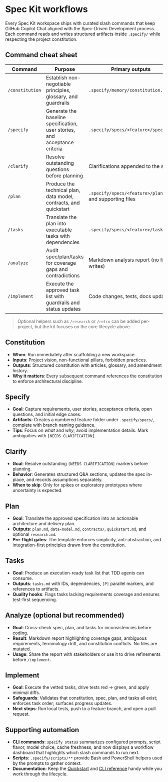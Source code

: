 # Spec Kit workflows

Every Spec Kit workspace ships with curated slash commands that keep GitHub Copilot Chat aligned with the Spec-Driven Development process. Each command reads and writes structured artifacts inside `.specify/` while respecting the project constitution.

## Command cheat sheet

| Command | Purpose | Primary outputs |
| ------- | ------- | ---------------- |
| `/constitution` | Establish non-negotiable principles, glossary, and guardrails | `.specify/memory/constitution.md` |
| `/specify` | Generate the baseline specification, user stories, and acceptance criteria | `.specify/specs/<feature>/spec.md` |
| `/clarify` | Resolve outstanding questions before planning | Clarifications appended to the spec |
| `/plan` | Produce the technical plan, data model, contracts, and quickstart | `.specify/specs/<feature>/plan.md` and supporting files |
| `/tasks` | Translate the plan into executable tasks with dependencies | `.specify/specs/<feature>/tasks.md` |
| `/analyze` | Audit spec/plan/tasks for coverage gaps and contradictions | Markdown analysis report (no file writes) |
| `/implement` | Execute the approved task list with guardrails and status updates | Code changes, tests, docs updates |

> Optional helpers such as `/research` or `/retro` can be added per-project, but the kit focuses on the core lifecycle above.

## Constitution

- **When**: Run immediately after scaffolding a new workspace.
- **Inputs**: Project vision, non-functional pillars, forbidden practices.
- **Outputs**: Structured constitution with articles, glossary, and amendment history.
- **Why it matters**: Every subsequent command references the constitution to enforce architectural discipline.

## Specify

- **Goal**: Capture requirements, user stories, acceptance criteria, open questions, and initial edge cases.
- **Artifacts**: Creates a numbered feature folder under `.specify/specs/`, complete with branch naming guidance.
- **Tips**: Focus on *what* and *why*; avoid implementation details. Mark ambiguities with `[NEEDS CLARIFICATION]`.

## Clarify

- **Goal**: Resolve outstanding `[NEEDS CLARIFICATION]` markers before planning.
- **Behavior**: Generates structured Q&A sections, updates the spec in-place, and records assumptions separately.
- **When to skip**: Only for spikes or exploratory prototypes where uncertainty is expected.

## Plan

- **Goal**: Translate the approved specification into an actionable architecture and delivery plan.
- **Outputs**: `plan.md`, `data-model.md`, `contracts/`, `quickstart.md`, and optional `research.md`.
- **Pre-flight gates**: The template enforces simplicity, anti-abstraction, and integration-first principles drawn from the constitution.

## Tasks

- **Goal**: Produce an execution-ready task list that TDD agents can consume.
- **Outputs**: `tasks.md` with IDs, dependencies, `[P]` parallel markers, and references to artifacts.
- **Quality hooks**: Flags tasks lacking requirements coverage and ensures test-first sequencing.

## Analyze (optional but recommended)

- **Goal**: Cross-check spec, plan, and tasks for inconsistencies before coding.
- **Result**: Markdown report highlighting coverage gaps, ambiguous requirements, terminology drift, and constitution conflicts. No files are mutated.
- **Usage**: Share the report with stakeholders or use it to drive refinements before `/implement`.

## Implement

- **Goal**: Execute the vetted tasks, drive tests red → green, and apply minimal diffs.
- **Safeguards**: Validates that constitution, spec, plan, and tasks all exist; enforces task order; surfaces progress updates.
- **Next steps**: Run local tests, push to a feature branch, and open a pull request.

## Supporting automation

- **CLI commands**: `specify status` summarizes configured prompts, script flavor, model choice, cache freshness, and now displays a workflow dashboard that highlights which slash commands to run next.
- **Scripts**: `.specify/scripts/**` provide Bash and PowerShell helpers used by the prompts to gather context.
- **Documentation**: Keep the [Quickstart](getting-started/quickstart.md) and [CLI reference](reference/cli.md) handy while you work through the lifecycle.
